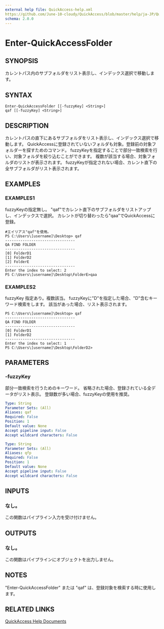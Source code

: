 ```yaml
---
external help file: QuickAccess-help.xml
https://github.com/June-10-cloudy/QuickAccess/blob/master/help/ja-JP/QuickAccess-help.xml
schema: 2.0.0
---
```

# Enter-QuickAccessFolder
## SYNOPSIS
カレントパス内のサブフォルダをリスト表示し、インデックス選択で移動します。
## SYNTAX
```
Enter-QuickAccessFolder [[-fuzzyKey] <String>]
qaf [[-fuzzyKey] <String>]
```
## DESCRIPTION
カレントパスの直下にあるサブフォルダをリスト表示し、インデックス選択で移動します。
QuickAccessに登録されていないフォルダも対象。登録前の対象フォルダーを探すためのコマンド。
fuzzyKeyを指定することで部分一致検索を行い、対象フォルダを絞り込むことができます。
複数が該当する場合、対象フォルダのリストが表示されます。
fuzzyKeyが指定されない場合、カレント直下の全サブフォルダがリスト表示されます。
## EXAMPLES
### EXAMPLES1
fuzzyKeyの指定無し。
"qaf"でカレント直下のサブフォルダをリストアップし、インデックスで選択。
カレントが切り替わったら"qaa"でQuickAccessに登録。
```
#エイリアス"qaf"を使用。
PS C:\Users\[username]\Desktop> qaf
--------------------------------
QA FIND FOLDER
--------------------------------
[0] FolderD1
[1] FolderD2
[2] FolderE
--------------------------------
Enter the index to select: 2
PS C:\Users\[username]\Desktop\FolderE>qaa
```
### EXAMPLES2
fuzzyKey 指定あり。複数該当。
fuzzyKeyに"D"を指定した場合、"D"含むキーワード検索をします。
該当があった場合、リスト表示されます。
```
PS C:\Users\[username]\Desktop> qaf
--------------------------------
QA FIND FOLDER
--------------------------------
[0] FolderD1
[1] FolderD2
--------------------------------
Enter the index to select: 1
PS C:\Users\[username]\Desktop\FolderD2>
```
## PARAMETERS
### -fuzzyKey
部分一致検索を行うためのキーワード。
省略された場合、登録されている全データがリスト表示。
登録数が多い場合、fuzzyKeyの使用を推奨。
```yaml
Type: String
Parameter Sets: (All)
Aliases: qaf
Required: False
Position: 1
Default value: None
Accept pipeline input: False
Accept wildcard characters: False
```
```yaml
Type: String
Parameter Sets: (All)
Aliases: qfp
Required: False
Position: 1
Default value: None
Accept pipeline input: False
Accept wildcard characters: False
```
## INPUTS
### なし。
この関数はパイプライン入力を受け付けません。
## OUTPUTS
### なし。
この関数はパイプラインにオブジェクトを出力しません。
## NOTES
"Enter-QuickAccessFolder" または "qaf" は、登録対象を検索する時に使用します。
## RELATED LINKS
[QuickAccess Help Documents](https://github.com/June-10-cloudy/QuickAccess-Help)